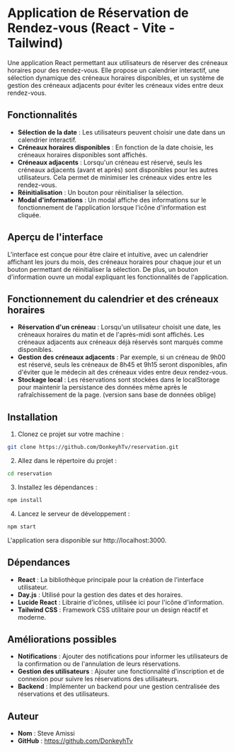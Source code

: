 # Application de Réservation de Rendez-vous (React - Vite - Tailwind)

Une application React permettant aux utilisateurs de réserver des créneaux horaires pour des rendez-vous. Elle propose un calendrier interactif, une sélection dynamique des créneaux horaires disponibles, et un système de gestion des créneaux adjacents pour éviter les créneaux vides entre deux rendez-vous.

## Fonctionnalités

- **Sélection de la date** : Les utilisateurs peuvent choisir une date dans un calendrier interactif.
- **Créneaux horaires disponibles** : En fonction de la date choisie, les créneaux horaires disponibles sont affichés.
- **Créneaux adjacents** : Lorsqu'un créneau est réservé, seuls les créneaux adjacents (avant et après) sont disponibles pour les autres utilisateurs. Cela permet de minimiser les créneaux vides entre les rendez-vous.
- **Réinitialisation** : Un bouton pour réinitialiser la sélection.
- **Modal d'informations** : Un modal affiche des informations sur le fonctionnement de l'application lorsque l'icône d'information est cliquée.

## Aperçu de l'interface

L'interface est conçue pour être claire et intuitive, avec un calendrier affichant les jours du mois, des créneaux horaires pour chaque jour et un bouton permettant de réinitialiser la sélection. De plus, un bouton d'information ouvre un modal expliquant les fonctionnalités de l'application.

## Fonctionnement du calendrier et des créneaux horaires

- **Réservation d'un créneau** : Lorsqu'un utilisateur choisit une date, les créneaux horaires du matin et de l'après-midi sont affichés. Les créneaux adjacents aux créneaux déjà réservés sont marqués comme disponibles.
- **Gestion des créneaux adjacents** : Par exemple, si un créneau de 9h00 est réservé, seuls les créneaux de 8h45 et 9h15 seront disponibles, afin d'éviter que le médecin ait des créneaux vides entre deux rendez-vous.
- **Stockage local** : Les réservations sont stockées dans le localStorage pour maintenir la persistance des données même après le rafraîchissement de la page. (version sans base de données oblige)

## Installation

1. Clonez ce projet sur votre machine :
```bash
git clone https://github.com/DonkeyhTv/reservation.git
```

2. Allez dans le répertoire du projet :
```bash
cd reservation
```

3. Installez les dépendances :
```bash
npm install
```

4. Lancez le serveur de développement :
```bash
npm start
```

L'application sera disponible sur http://localhost:3000.

## Dépendances

- **React** : La bibliothèque principale pour la création de l'interface utilisateur.
- **Day.js** : Utilisé pour la gestion des dates et des horaires.
- **Lucide React** : Librairie d'icônes, utilisée ici pour l'icône d'information.
- **Tailwind CSS** : Framework CSS utilitaire pour un design réactif et moderne.

## Améliorations possibles

- **Notifications** : Ajouter des notifications pour informer les utilisateurs de la confirmation ou de l'annulation de leurs réservations.
- **Gestion des utilisateurs** : Ajouter une fonctionnalité d'inscription et de connexion pour suivre les réservations des utilisateurs.
- **Backend** : Implémenter un backend pour une gestion centralisée des réservations et des utilisateurs.

## Auteur

- **Nom** : Steve Amissi
- **GitHub** : https://github.com/DonkeyhTv

